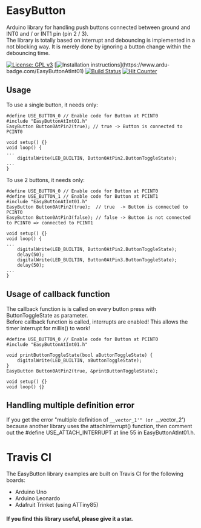 # EasyButton
Arduino library for handling push buttons connected between ground and INT0 and / or INT1 pin (pin 2 / 3).<br/>
The library is totally based on interrupt and debouncing is implemented in a not blocking way. 
It is merely done by ignoring a button change within the debouncing time.

[![License: GPL v3](https://img.shields.io/badge/License-GPLv3-blue.svg)](https://www.gnu.org/licenses/gpl-3.0)
[![Installation instructions](https://www.ardu-badge.com/badge/EasyButtonAtInt01.svg?)](https://www.ardu-badge.com/EasyButtonAtInt01)
[![Build Status](https://travis-ci.org/ArminJo/EasyButtonAtInt01.svg?branch=master)](https://travis-ci.org/ArminJo/EasyButtonAtInt01)
[![Hit Counter](https://hitcounter.pythonanywhere.com/count/tag.svg?url=https%3A%2F%2Fgithub.com%2FArminJo%2FEasyButtonAtInt01)](https://github.com/brentvollebregt/hit-counter)

## Usage
To use a single button, it needs only:

```
#define USE_BUTTON_0 // Enable code for Button at PCINT0
#include "EasyButtonAtInt01.h"
EasyButton Button0AtPin2(true); // true -> Button is connected to PCINT0

void setup() {}
void loop() {
...
    digitalWrite(LED_BUILTIN, Button0AtPin2.ButtonToggleState);
...
}
```
To use 2 buttons, it needs only:
```
#define USE_BUTTON_0 // Enable code for Button at PCINT0
#define USE_BUTTON_1 // Enable code for Button at PCINT1
#include "EasyButtonAtInt01.h"
EasyButton Button0AtPin2(true);  // true  -> Button is connected to PCINT0
EasyButton Button0AtPin3(false); // false -> Button is not connected to PCINT0 => connected to PCINT1

void setup() {}
void loop() {
...
    digitalWrite(LED_BUILTIN, Button0AtPin2.ButtonToggleState);
    delay(50);
    digitalWrite(LED_BUILTIN, Button0AtPin3.ButtonToggleState);
    delay(50);
...
}
```

## Usage of callback function
The callback function is is called on every button press with ButtonToggleState as parameter.<br/>
Before callback function is called, interrupts are enabled! This allows the timer interrupt for millis() to work!

```
#define USE_BUTTON_0 // Enable code for Button at PCINT0
#include "EasyButtonAtInt01.h"

void printButtonToggleState(bool aButtonToggleState) {
    digitalWrite(LED_BUILTIN, aButtonToggleState);
}
EasyButton Button0AtPin2(true, &printButtonToggleState);

void setup() {}
void loop() {}
```

## Handling multiple definition error
If you get the error "multiple definition of `__vector_1'" (or `__vector_2') because another library uses the attachInterrupt() function,
then comment out the #define USE_ATTACH_INTERRUPT at line 55 in EasyButtonAtInt01.h.

# Travis CI
The EasyButton library examples are built on Travis CI for the following boards:

- Arduino Uno
- Arduino Leonardo
- Adafruit Trinket (using ATTiny85)

#### If you find this library useful, please give it a star.
